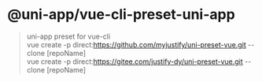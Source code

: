 # @uni-app/vue-cli-preset-uni-app

> uni-app preset for vue-cli  
> vue create -p direct:https://github.com/myjustify/uni-preset-vue.git --clone [repoName]  
> vue create -p direct:https://gitee.com/justify-dy/uni-preset-vue.git --clone [repoName]  
